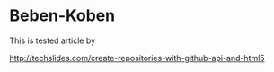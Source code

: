 Beben-Koben
===========

This is tested article by 

http://techslides.com/create-repositories-with-github-api-and-html5
